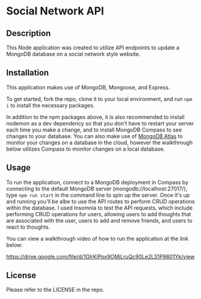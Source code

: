 # Social Network API   

## Description
This Node application was created to utilize API endpoints to update a MongoDB database on a social network style website.

## Installation
This application makes use of MongoDB, Mongoose, and Express.

To get started, fork the repo, clone it to your local environment, and run `npm i` to install the necessary packages. 

In addition to the npm packages above, it is also recommended to install nodemon as a dev dependency so that you don't have to restart your server each time you make a change, and to install MongoDB Compass to see changes to your database. You can also make use of [MongoDB Atlas](https://www.mongodb.com/atlas/database) to monitor your changes on a database in the cloud, however the walkthrough below utilizes Compass to monitor changes on a local database.

## Usage
To run the application, connect to a MongoDB deployment in Compass by connecting to the default MongoDB server (mongodb://localhost:27017/), type `npm run start` in the command line to spin up the server. Once it's up and running you'll be albe to use the API routes to perform CRUD operations within the database. I used Insomnia to test the API requests, which include performing CRUD operations for users, allowing users to add thoughts that are associated with the user, users to add and remove friends, and users to react to thoughts. 

You can view a walkthrough video of how to run the application at the link below: 

https://drive.google.com/file/d/1GIrKlPpx9OMjLruQc90Le2LS1P8601Yk/view

## License
Please refer to the LICENSE in the repo.
